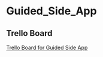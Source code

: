 # Guided_Side_App



## Trello Board
[Trello Board for Guided Side App](https://trello.com/b/XEhDTn6a/guided-side-app)


